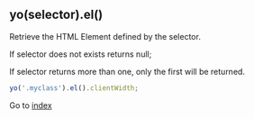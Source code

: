 ## yo(selector).el()

Retrieve the HTML Element defined by the selector. 

If selector does not exists returns null;

If selector returns more than one, only the first will be returned.

```javascript
yo('.myclass').el().clientWidth;
```

Go to [index](index.md)